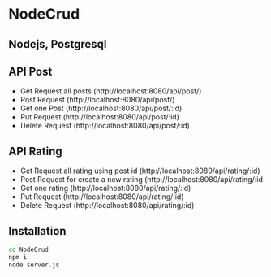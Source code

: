 # NodeCrud
## Nodejs, Postgresql


## API Post

- Get Request all posts (http://localhost:8080/api/post/)
- Post Request (http://localhost:8080/api/post/)
- Get one Post (http://localhost:8080/api/post/:id)
- Put Request (http://localhost:8080/api/post/:id)
- Delete Request (http://localhost:8080/api/post/:id)

## API Rating

- Get Request all rating using post id (http://localhost:8080/api/rating/:id)
- Post Request for create a new rating (http://localhost:8080/api/rating/:id
- Get one rating (http://localhost:8080/api/rating/:id)
- Put Request  (http://localhost:8080/api/rating/:id)
- Delete Request (http://localhost:8080/api/rating/:id)

## Installation


```sh
cd NodeCrud
npm i
node server.js
